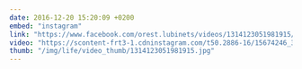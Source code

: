 ```yaml
---
date: 2016-12-20 15:20:09 +0200
embed: "instagram"
link: "https://www.facebook.com/orest.lubinets/videos/1314123051981915/"
video: "https://scontent-frt3-1.cdninstagram.com/t50.2886-16/15674246_351226745238685_8408957134141652992_n.mp4"
thumb: "/img/life/video_thumb/1314123051981915.jpg"
---
```

